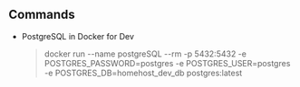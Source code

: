 ## Commands

- PostgreSQL in Docker for Dev
  > docker run --name postgreSQL --rm -p 5432:5432 -e POSTGRES_PASSWORD=postgres -e POSTGRES_USER=postgres -e POSTGRES_DB=homehost_dev_db postgres:latest

